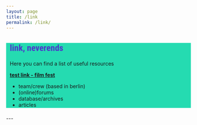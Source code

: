 ```yaml
---
layout: page
title: /link
permalink: /link/
---
```



<style>
@import url('https://fonts.googleapis.com/css2?family=Roboto+Condensed&display=swap');

.bodycontents {background-color: #25DBB1;
}
.maintext {margin: 10px 10px 20px 10px;
}

h2 {color:#4C39CA; font-size: 24px; font-family: 'Roboto Condensed', sans-serif;
}
     
</style>

<div class="bodycontents">

<div class="maintext">
<h2>link, neverends </h2>
Here you can find a list of useful resources </br>

<span style="font-weight: bold; font-style; italic;"> <a href="https://www.facebook.com/femalefilmmakersfestival/" target="_blank"> test link - film fest </a> </span>
 
- team/crew (based in berlin)
- (online)forums 
- database/archives
- articles

</div>

</div>
---
